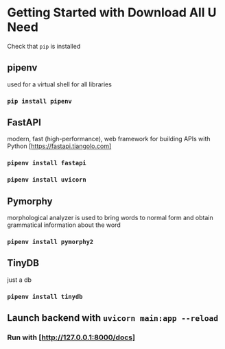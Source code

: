 # Getting Started with Download All U Need

Check that `pip` is installed

## pipenv

used for a virtual shell for all libraries

### `pip install pipenv`

## FastAPI 

modern, fast (high-performance), web framework for building APIs with Python [https://fastapi.tiangolo.com]

### `pipenv install fastapi`

### `pipenv install uvicorn`

## Pymorphy

morphological analyzer is used to bring words to normal form and obtain grammatical information about the word

### `pipenv install pymorphy2`

## TinyDB

just a db

### `pipenv install tinydb`

## Launch backend with `uvicorn main:app --reload`
### Run with [http://127.0.0.1:8000/docs]
